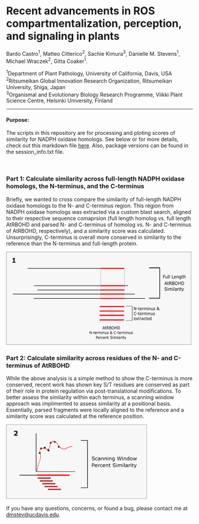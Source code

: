 # Recent advancements in ROS compartmentalization, perception, and signaling in plants

Bardo Castro<sup>1</sup>, Matteo Citterico<sup>2</sup>, Sachie Kimura<sup>3</sup>, Danielle M. Stevens<sup>1</sup>, Michael Wraczek<sup>2</sup>, Gitta Coaker<sup>1</sup>.


<sup>1</sup>Department of Plant Pathology, University of California, Davis, USA <br />
<sup>2</sup>Ritsumeikan Global Innovation Research Organization, Ritsumeikan University, Shiga, Japan <br />
<sup>3</sup>Organismal and Evolutionary Biology Research Programme, Viikki Plant Science Centre, Helsinki University, Finland <br />


-----------------------

#### Purpose: 
The scripts in this repository are for processing and ploting scores of similarity for NADPH oxidase homologs. See below or for more details, check out this markdown file [here](process_files.md). Also, package versions can be found in the session_info.txt file.

<br/>

### Part 1: Calculate similarity across full-length NADPH oxidase homologs, the N-terminus, and the C-terminus
Briefly, we wanted to cross compare the similarity of full-length NADPH oxidase homologs to the N- and C-terminus region. This region from NADPH oxidase homologs was extracted via a custom blast search, aligned to their respective sequence comaprsion (full length homolog vs. full length AtRBOHD and parsed N- and C-terminus of homolog vs. N- and C-terminus of AtRBOHD, respectively), and a similarity score was calculated. Unsurprisingly, C-terminus is overall more conserved in similarity to the reference than the N-terminus and full-length protein. 

<img src="https://github.com/DanielleMStevens/ROS_production_review/blob/master/Images/Part1_methods_drawing.png" width="500" height="250">


### Part 2: Calculate similarity across residues of the N- and C-terminus of AtRBOHD
While the above analysis is a simple method to show the C-terminus is more conserved, recent work has shown key S/T residues are conserved as part of their role in protein regulation via post-translational modifications. To better assess the similarity within each terminus, a scanning window approach was implimented to assess similarity at a positional basis. Essentially, parsed fragments were locally aligned to the reference and a similarity score was calculated at the reference position.


<img src="https://github.com/DanielleMStevens/ROS_production_review/blob/master/Images/Part2_methods_drawing.png" width="380" height="200">

If you have any questions, concerns, or found a bug, please contact me at dmstev@ucdavis.edu.
